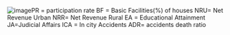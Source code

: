 ![image](https://github.com/asghariali1/Iran_poverty_map/assets/77733571/1e18f2bf-7bf2-49b7-b40b-bb9d929a1413)PR = participation rate
BF = Basic Facilities(%) of houses
NRU= Net Revenue Urban
NRR= Net Revenue Rural
EA = Educational Attainment
JA=Judicial Affairs
ICA = In city Accidents
ADR= accidents death ratio
